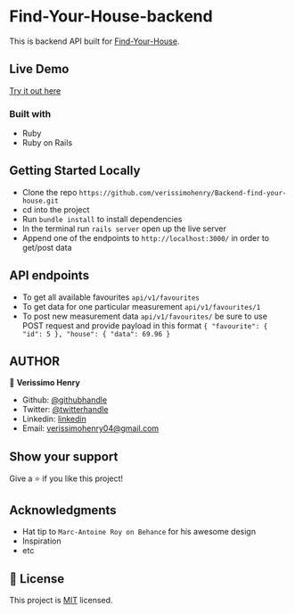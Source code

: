 # Find-Your-House-backend

This is backend API built for [Find-Your-House](https://github.com/verissimohenry/Backend-find-your-house.git).

## Live Demo

[Try it out here](https://flamboyant-mestorf-3e0545.netlify.app/)

### Built with

- Ruby
- Ruby on Rails

## Getting Started Locally

- Clone the repo `https://github.com/verissimohenry/Backend-find-your-house.git`
- cd into the project
- Run `bundle install` to install dependencies
- In the terminal run `rails server` open up the live server
- Append one of the endpoints to `http://localhost:3000/` in order to get/post data

## API endpoints

- To get all available favourites `api/v1/favourites`
- To get data for one particular measurement `api/v1/favourites/1`
- To post new measurement data `api/v1/favourites/`
  be sure to use POST request and provide payload in this format `{ "favourite": { "id": 5 }, "house": { "data": 69.96 }`

## AUTHOR

👤 **Verissimo Henry**

- Github: [@githubhandle](https://github.com/verissimohenry)
- Twitter: [@twitterhandle](https://twitter.com/verissimohenry)
- Linkedin: [linkedin](https://www.linkedin.com/in/henry-verissimo-618906167/)
- Email: verissimohenry04@gmail.com

## Show your support

Give a ⭐️ if you like this project!

## Acknowledgments

- Hat tip to `Marc-Antoine Roy on Behance` for his awesome design
- Inspiration
- etc

## 📝 License

This project is [MIT](./MIT.md) licensed.

